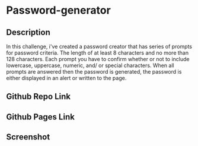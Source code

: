 # Password-generator


## Description
In this challenge, i've created a password creator that has series of prompts for password criteria. The length of at least 8 characters and no more than 128 characters. Each prompt you have to confirm whether or not to include lowercase, uppercase, numeric, and/ or special characters. When all prompts are answered then the password is generated, the password is either displayed in an alert or written to the page.


## Github Repo Link

## Github Pages Link

## Screenshot